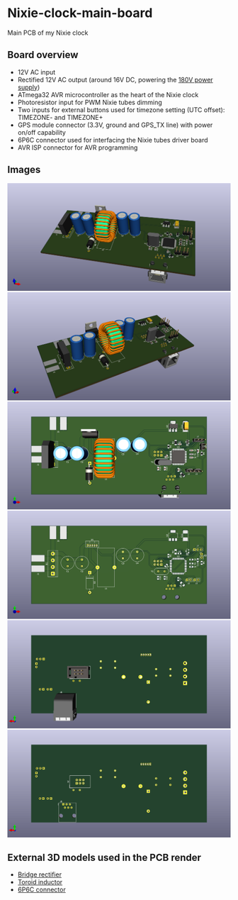 # Nixie-clock-main-board
Main PCB of my Nixie clock

## Board overview

- 12V AC input
- Rectified 12V AC output (around 16V DC, powering the [180V power supply](https://github.com/Kotbenek/180V-power-supply))
- ATmega32 AVR microcontroller as the heart of the Nixie clock
- Photoresistor input for PWM Nixie tubes dimming
- Two inputs for external buttons used for timezone setting (UTC offset): TIMEZONE- and TIMEZONE+
- GPS module connector (3.3V, ground and GPS_TX line) with power on/off capability
- 6P6C connector used for interfacing the Nixie tubes driver board
- AVR ISP connector for AVR programming

## Images

<img src="images/3d_board_1.png">
<img src="images/3d_board_2.png">
<img src="images/3d_board_3.png">
<img src="images/3d_board_4.png">
<img src="images/3d_board_5.png">
<img src="images/3d_board_6.png">

## External 3D models used in the PCB render

- [Bridge rectifier](https://grabcad.com/library/bridge-rectifier-kbp-case-1)
- [Toroid inductor](https://grabcad.com/library/inductor-toroid-25mm-1)
- [6P6C connector](https://grabcad.com/library/rj12-1)
